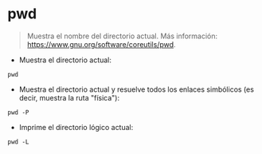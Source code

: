 # pwd

> Muestra el nombre del directorio actual.
> Más información: <https://www.gnu.org/software/coreutils/pwd>.

- Muestra el directorio actual:

`pwd`

- Muestra el directorio actual y resuelve todos los enlaces simbólicos (es decir, muestra la ruta "física"):

`pwd -P`

- Imprime el directorio lógico actual:

`pwd -L`
